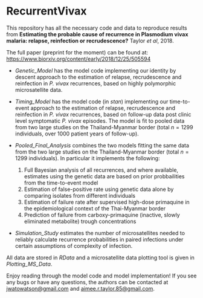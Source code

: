 # RecurrentVivax

This repository has all the necessary code and data to reproduce results from **Estimating the probable cause of recurrence in Plasmodium vivax malaria: relapse, reinfection or recrudescence?** Taylor *et al*, 2018.

The full paper (preprint for the moment) can be found at: 
https://www.biorxiv.org/content/early/2018/12/25/505594

* *Genetic_Model* has the model code implementing our identity by descent approach to the estimation of relapse, recrudescence and reinfection in *P. vivax* recurrences, based on highly polymorphic microsatellite data. 

* *Timing_Model* has the model code (in *stan*) implementing our time-to-event approach to the estimation of relapse, recrudescence and reinfection in *P. vivax* recurrences, based on follow-up data post clinic level symptomatic *P. vivax* episodes. The model is fit to pooled data from two large studies on the Thailand-Myanmar border (total $n=1299$ individuals, over 1000 patient years of follow-up).

* *Pooled_Final_Analysis* combines the two models fitting the same data from the two large studies on the Thailand-Myanmar border (total $n=1299$ individuals). In particular it implements the following:
    1. Full Bayesian analysis of all recurrences, and where available, estimates using the genetic data are based on prior probbailities from the time-to-event model
    2. Estimation of false-positive rate using genetic data alone by comparing isolates from different individuals
    3. Estimation of failure rate after supervised high-dose primaquine in the epidemiological context of the Thai-Myanmar border
    4. Prediction of failure from carboxy-primaquine (inactive, slowly eliminated metabolite) trough concentrations

* *Simulation_Study* estimates the number of microsatellites needed to reliably calculate recurrence probabilities in paired infections under certain assumptions of complexity of infection. 

All data are stored in *RData* and a microsatellite data plotting tool is given in *Plotting_MS_Data*.

Enjoy reading through the model code and model implementation! 
If you see any bugs or have any questions, the authors can be contacted at jwatowatson@gmail.com and aimee.r.taylor.85@gmail.com.
  
  